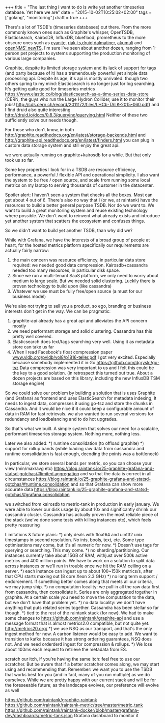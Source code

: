 +++
title = "The last thing i want to do is write yet another timeseries database. Yet here we are"
date = "2015-10-02T10:25:02+02:00"
tags = ["golang", "monitoring"]
draft = true
+++

There's a lot of TSDB's (timeseries databases) out there.
From the more commonly known ones such as Graphite's whisper, OpenTSDB, Elasticsearch, KairosDB, InfluxDB, blueflood, prometheus to the more obscure ones such as
[cyanite](http://cyanite.io/), [riak-ts](http://basho.com/products/riak-ts/),[druid](druid.io),[dalmatiner](dalmatiner.io), [akumuli](http://akumuli.org/) and [openNMS' newTS](https://github.com/OpenNMS/newts ).
I'm sure I've seen about another dozen, ranging from 1-person pet projects to systems supporting the production monitoring of various large companies.

Graphite, despite its limited storage system and its lack of support for tags (and party because of it) has a tremendously powerful yet simple data processing api.
Despite its age, it's api is mostly unrivaled.
though two others spring to my mind:
Elasticsearch is no longer just for log searching. It's getting quite good for timeseries metrics https://www.elastic.co/blog/elasticsearch-as-a-time-series-data-store
(CERN, the guys who run the Large Hydron Collider, use it to monitor their jobs! http://cds.cern.ch/record/2011172/files/LHCb-TALK-2015-060.pdf)
and I find druid also quite interesting http://druid.io/docs/0.8.3/querying/querying.html
Neither of these two sufficiently solve our needs though.

For those who don't know, in both http://graphite.readthedocs.org/en/latest/storage-backends.html and http://graphite-api.readthedocs.org/en/latest/finders.html you can plug
in custom data storage system and still enjoy the great api.

we were actually running on graphite+kairosdb for a while. But that only took us so far.


Some key properties I look for in a TSDB are resource efficiency, performance, a powerful / flexible API and operational simplicity.
I also want the system to be free / open source, and scale from running some local metrics on my laptop to serving thousands of customer in the datacenter.

Spoiler alert: I haven't seen a system that checks all the boxes.  Most can get about 4 out of 6.
There's also no way that I (or we, at raintank) have the resources to build a better general purpose TSDB.  Nor do we want to. We want to build a great monitoring system and reuse existing technology where possible.  We don't want to reinvent what already exists and introduce yet another system that scatters the ecosystem and confuses things.

So we didn't want to build yet another TSDB, than why did we?

While with Grafana, we have the interests of a broad group of people at heart, for the hosted metrics platform specifically our requirements are actually fairly narrow:

1) the main concern was resource efficiency, in particular data store required: we needed good data compression.  Kairosdb+cassandra needed too many resources, in particular disk space.
2) Since we run a multi-tenant SaaS platform, we only need to worry about medium to large scale.  But we needed solid clustering.  Luckily there is proven technology to build upon (like cassandra)
3) Whatever we use must be fully free/open source (a must for our business model)

We're also not trying to sell you a product, so ego, branding or business interests don't get in the way.  We can be pragmatic:
1) graphite-api already has a great api and alleviates the API concern mostly
2) we need performant storage and solid clustering.  Cassandra has this pretty well covered.
3) Elasticsearch does text/tags searching very well.  Using it as metadata store can take us far
4) When I read Facebook's float compression paper www.vldb.org/pvldb/vol8/p1816-teller.pdf I got very excited. Especially because somebody implemented it in Go
https://github.com/dgryski/go-tsz  Data compression was very important to us and I felt this could be the key to a good solution. (in retrospect this turned out true.  About a dozen projects are based on this library, including the new InfluxDB TSM storage engine)


So we could solve our problem by building a solution that is uses Graphite (and Grafana) as frontend and uses ElasticSearch for metadata indexing, 
It needs to ingest data, compresses it using go-tsz and store the chunks in Cassandra.  And it would be nice if it could keep a configurable amount of data in RAM for fast retrievals.
we also wanted to run several versions for redundancy and loadbalancing and to do hot upgrades.


So that's what we built.
A simple system that solves our need for a scalable, performant timeseries storage system. Nothing more, nothing less.

Later we also added:
*) runtime consolidation (to offload graphite)
*) support for rollup bands (while loading raw data from cassandra and runtime consolidation is fast enough, decoding the points was a bottleneck)

In particular, we store several bands per metric, so you can choose your view (min/max/avg etc) 
https://blog.raintank.io/25-graphite-grafana-and-statsd-gotchas/#limited.aggregation
and so that the data is correct in all circumstances
https://blog.raintank.io/25-graphite-grafana-and-statsd-gotchas/#runtime.consolidation
and so that Grafana can show more accurate data
https://blog.raintank.io/25-graphite-grafana-and-statsd-gotchas/#grafana.consolidation


we switched from kairosdb to metric-tank in production in early january.  We were able to lower our disk usage by about 10x and significantly shrink our cassandra cluster.
Cassandra has actually proven the most reliable piece of the stack (we've done some tests with killing instances etc), which feels pretty reassuring



Limitations & future plans:
*) only deals with float64 and uint32 unix timestamps in second resolution. No ints, bools, text, etc. Some type optimisations may come, but it's all numeric for now.
*) Doesn't use tags for querying or searching. This may come.
*) no sharding/partitioning. Our instances currently take about 15GB of RAM, withjust over 500k active metrics and 400 million points. We have to work on a solution to split data across instances or we'll run in trouble once we hit the RAM ceiling on a server.
*) each instance can ingest up to about 100~150k metrics/s, after that CPU starts maxing out (8 core Xeon 2.3 GHz)
*) no long term support / endorsement.  If something better comes along that meets all our criteria, we may jump ship.
*) no computation locality: we pull in all the raw data first from cassandra, then consolidate it. Series are only aggregated together in graphite.  At a certain scale you need to move the computation to the data, but we don't have that problem yet.
*) no data locality: we don't have anything that puts related series together.  Cassandra has been stellar so far though.
*) tied to the rest of the raintank stack (for now). We had to make some changes to https://github.com/raintank/graphite-api and use a message format that is almost metrics2.0 compatible, but not quite yet. http://metrics20.org/
*) we use NSQ as our transport, and that's the only ingest method for now.  A carbon listener would be easy to add.  We want to transition to kafka because it has strong ordering guarantees, NSQ does not. And we need orderderd ingest for compression & rollups.
*) We lose about 100ms each request to retrieve the metadata from ES.


scratch our itch, if you're having the same itch: feel free to use our scratcher. But be aware that if a better scratcher comes along, we may start using and recommending that.
Remember: we want you to use the TSDB that works best for you (and in fact, many of you run multiple) as we do ourselves.
While we are pretty happy with our current stack and will be for the foreseeable future; as the landscape evolves, our preference will evolve as well

<!--
Experiences so far:
So far it has been an interesting learning experience, so I'ld like to share a few things:
*) When dealing with large requests / no rollups, i thought data i/o would be slowest. nope
profiling, performance. allocations.

-->


https://github.com/raintank/graphite-raintank
https://github.com/raintank/raintank-metric/tree/master/metric_tank
https://github.com/raintank/raintank-docker/blob/master/grafana-dev/dashboards/metric-tank.json Grafana dashboard to monitor it


